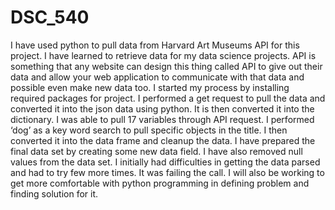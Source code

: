 # DSC_540
I have used python to pull data from Harvard Art Museums API for this project. I have learned to retrieve data for my data science projects. API is something that any website can design this thing called API to give out their data and allow your web application to communicate with that data and possible even make new data too.
I started my process by installing required packages for project. I performed a get request to pull the data and converted it into the json data using python. It is then converted it into the dictionary. I was able to pull 17 variables through API request. I performed ‘dog’ as a key word search to pull specific objects in the title. I then converted it into the data frame and cleanup the data. I have prepared the final data set by creating some new data field. I have also removed null values from the data set. 
I initially had difficulties in getting the data parsed and had to try few more times. It was failing the call. I will also be working to get more comfortable with python programming in defining problem and finding solution for it. 
